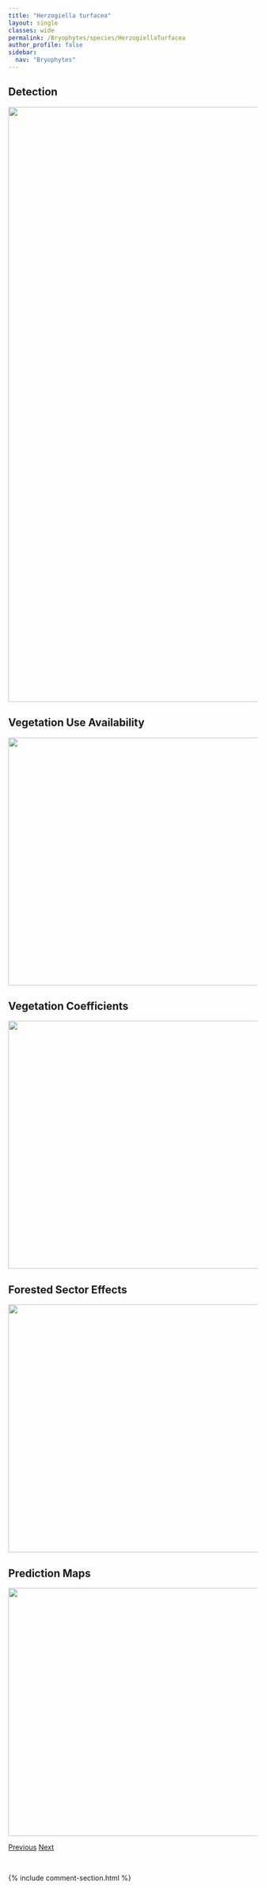 ```yaml
---
title: "Herzogiella turfacea"
layout: single
classes: wide
permalink: /Bryophytes/species/HerzogiellaTurfacea
author_profile: false
sidebar:
  nav: "Bryophytes"
---
```


<h2>Detection</h2>

<a href="https://drive.google.com/uc?export=view&id=1gdlEsZWVXNQ1Me5eZCiVTk7PG41abvym">
<img src="https://drive.google.com/uc?export=view&id=1gdlEsZWVXNQ1Me5eZCiVTk7PG41abvym" height = "1200" width = "800">
</a>


<h2>Vegetation Use Availability</h2>

<a href="https://drive.google.com/uc?export=view&id=1nS_v0RCkrtMnY3itmFM-kUtULm23HS17">
<img src="https://drive.google.com/uc?export=view&id=1nS_v0RCkrtMnY3itmFM-kUtULm23HS17" height = "500" width = "1000">
</a>


<h2>Vegetation Coefficients</h2>

<a href="https://drive.google.com/uc?export=view&id=1jQ6bW4nGEqdo4Zb2s1DZVp1vmjKp5D4M">
<img src="https://drive.google.com/uc?export=view&id=1jQ6bW4nGEqdo4Zb2s1DZVp1vmjKp5D4M" height = "500" width = "1000">
</a>


<h2>Forested Sector Effects</h2>

<a href="https://drive.google.com/uc?export=view&id=1iAH00rgqgoXyLKzgs1zTBD1fhU584EoK">
<img src="https://drive.google.com/uc?export=view&id=1iAH00rgqgoXyLKzgs1zTBD1fhU584EoK" height = "500" width = "1000">
</a>


<h2>Prediction Maps</h2>

<a href="https://drive.google.com/uc?export=view&id=1EB0W3NKVxrOSAeqATA3frfMBPne3jq2b">
<img src="https://drive.google.com/uc?export=view&id=1EB0W3NKVxrOSAeqATA3frfMBPne3jq2b" height = "500" width = "1000">
</a>


<a href="/DevelopmentWebsite/Bryophytes/species/OncophorusWahlenbergii" class="pagination--pager" title="Oncophorus wahlenbergii">Previous</a> <a href="/DevelopmentWebsite/Bryophytes/species/PlagiochilaAsplenioidesPorelloides" class="pagination--pager" title="Plagiochila asplenioides/porelloides">Next</a>

<p>&nbsp;</p>

{% include comment-section.html %}
